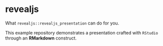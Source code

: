 # revealjs
What `revealjs::revealjs_presentation` can do for you.

This example repository demonstrates a presentation crafted with `RStudio` through an **RMarkdown** construct.
